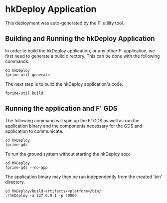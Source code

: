 # hkDeploy Application

This deployment was auto-generated by the F' utility tool.

## Building and Running the hkDeploy Application

In order to build the hkDeploy application, or any other F´ application, we first need to generate a build directory. This can be done with the following commands:

```
cd hkDeploy
fprime-util generate
```

The next step is to build the hkDeploy application's code.
```
fprime-util build
```

## Running the application and F' GDS

The following command will spin up the F' GDS as well as run the application binary and the components necessary for the GDS and application to communicate.

```
cd hkDeploy
fprime-gds
```

To run the ground system without starting the hkDeploy app:
```
cd hkDeploy
fprime-gds --no-app
```

The application binary may then be run independently from the created 'bin' directory.

```
cd hkDeploy/build-artifacts/<platform>/bin/
./hkDeploy -a 127.0.0.1 -p 50000
```
